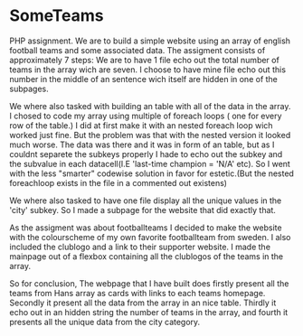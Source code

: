 # SomeTeams
PHP assignment. We are to build a simple website using an array of english football teams and some associated data. The assigment consists of
approximately 7 steps: 
We are to have 1 file echo out the total number of teams in the array wich are seven. I choose to have mine file echo out this number in the middle of an sentence wich itself are hidden in one of the subpages. 

We where also tasked with building an table with all of the data in the array. I chosed to code my array using multiple of foreach loops ( one for every row of the table.) I did at first make it with an nested foreach loop wich worked just fine. But the problem was that with the nested version
it looked much worse. The data was there and it was in form of an table, but as I couldnt separete the subkeys properly I hade to echo out the subkey and the subvalue in each datacell(I.E 'last-time champion = 'N/A' etc). So I went with the less "smarter" codewise solution in favor for estetic.(But the nested foreachloop exists in the file in a commented out existens)

We where also tasked to have one file display all the unique values in the 'city' subkey. So I made a subpage for the website that did exactly that.

As the assigment was about footballteams I decided to make the website with the colourscheme of my own favorite footballteam from sweden. I also included the clublogo and a link to their supporter website. I made the mainpage out of a flexbox containing all the clublogos of the teams in the array.

So for conclusion, The webpage that I have built does firstly present all the teams from Hans array as cards with links to each teams homepage. Secondly it present all the data from the array in an nice table. Thirdly it echo out in an hidden string the number of teams in the array, and fourth it presents all the unique data from the city category.